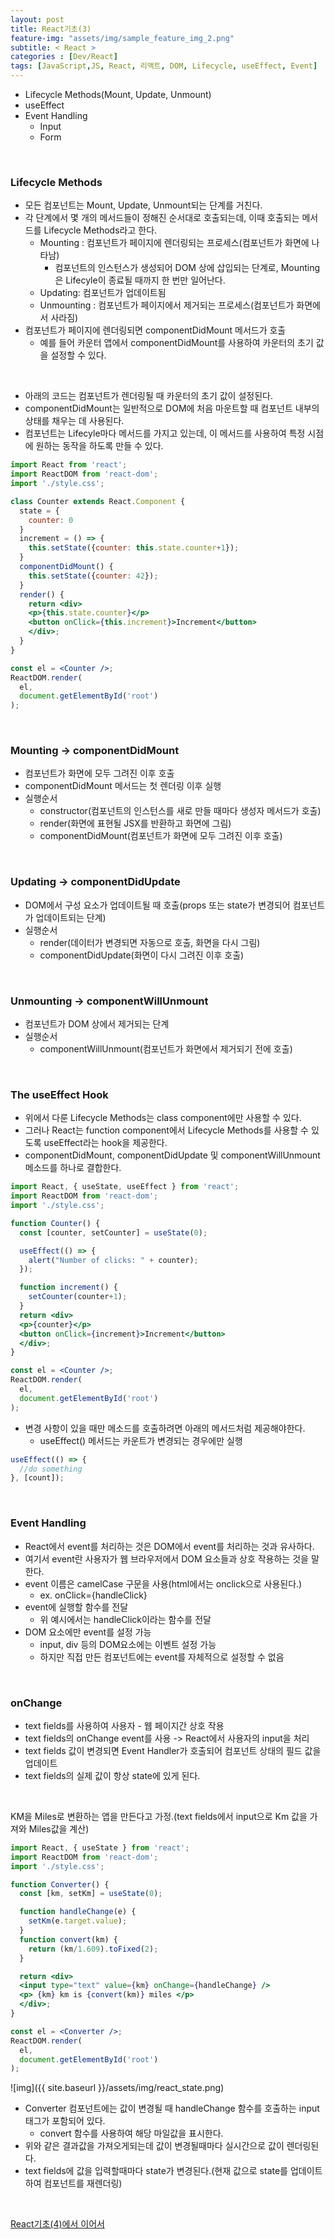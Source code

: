 ```yaml
---
layout: post
title: React기초(3)
feature-img: "assets/img/sample_feature_img_2.png"
subtitle: < React >
categories : [Dev/React]
tags: [JavaScript,JS, React, 리액트, DOM, Lifecycle, useEffect, Event]
---
```


- Lifecycle Methods(Mount, Update, Unmount)
- useEffect
- Event Handling
  - Input
  - Form



<br>


### Lifecycle Methods
- 모든 컴포넌트는 Mount, Update, Unmount되는 단계를 거친다.
- 각 단계에서 몇 개의 메서드들이 정해진 순서대로 호출되는데, 이때 호출되는 메서드를 Lifecycle Methods라고 한다.
  - Mounting : 컴포넌트가 페이지에 렌더링되는 프로세스(컴포넌트가 화면에 나타남)
    - 컴포넌트의 인스턴스가 생성되어 DOM 상에 삽입되는 단계로, Mounting은 Lifecyle이 종료될 때까지 한 번만 일어난다.
  - Updating: 컴포넌트가 업데이트됨
  - Unmounting : 컴포넌트가 페이지에서 제거되는 프로세스(컴포넌트가 화면에서 사라짐)
- 컴포넌트가 페이지에 렌더링되면 componentDidMount 메서드가 호출
  - 예를 들어 카운터 앱에서 componentDidMount를 사용하여 카운터의 초기 값을 설정할 수 있다.

<br>

- 아래의 코드는 컴포넌트가 렌더링될 때 카운터의 초기 값이 설정된다.
- componentDidMount는 일반적으로 DOM에 처음 마운트할 때 컴포넌트 내부의 상태를 채우는 데 사용된다.
- 컴포넌트는 Lifecyle마다 메서드를 가지고 있는데, 이 메서드를 사용하여 특정 시점에 원하는 동작을 하도록 만들 수 있다. 


```jsx
import React from 'react';
import ReactDOM from 'react-dom';
import './style.css';

class Counter extends React.Component {
  state = {
    counter: 0
  }
  increment = () => {
    this.setState({counter: this.state.counter+1});
  }
  componentDidMount() {
    this.setState({counter: 42});
  }
  render() {
    return <div>
    <p>{this.state.counter}</p>
    <button onClick={this.increment}>Increment</button>
    </div>;
  }
}

const el = <Counter />; 
ReactDOM.render(
  el, 
  document.getElementById('root')
);
```


<br>

### Mounting → componentDidMount
- 컴포넌트가 화면에 모두 그려진 이후 호출
- componentDidMount 메서드는 첫 렌더링 이후 실행
- 실행순서
  - constructor(컴포넌트의 인스턴스를 새로 만들 때마다 생성자 메서드가 호출)
  - render(화면에 표현될 JSX를 반환하고 화면에 그림)
  - componentDidMount(컴포넌트가 화면에 모두 그려진 이후 호출)


<br>


### Updating → componentDidUpdate
- DOM에서 구성 요소가 업데이트될 때 호출(props 또는 state가 변경되어 컴포넌트가 업데이트되는 단계)
- 실행순서
  - render(데이터가 변경되면 자동으로 호출, 화면을 다시 그림)
  - componentDidUpdate(화면이 다시 그려진 이후 호출)


<br>


### Unmounting → componentWillUnmount
- 컴포넌트가 DOM 상에서 제거되는 단계
- 실행순서
  - componentWillUnmount(컴포넌트가 화면에서 제거되기 전에 호출)


<br>

### The useEffect Hook
- 위에서 다룬 Lifecycle Methods는 class component에만 사용할 수 있다.
- 그러나 React는 function component에서 Lifecycle Methods를 사용할 수 있도록 useEffect라는 hook을 제공한다.
- componentDidMount, componentDidUpdate 및 componentWillUnmount 메소드를 하나로 결합한다.


```jsx
import React, { useState, useEffect } from 'react';
import ReactDOM from 'react-dom';
import './style.css';

function Counter() {
  const [counter, setCounter] = useState(0);

  useEffect(() => {
    alert("Number of clicks: " + counter);
  });

  function increment() {
    setCounter(counter+1);
  }
  return <div>
  <p>{counter}</p>
  <button onClick={increment}>Increment</button>
  </div>;
}

const el = <Counter />; 
ReactDOM.render(
  el, 
  document.getElementById('root')
);
```

- 변경 사항이 있을 때만 메소드를 호출하려면 아래의 메서드처럼 제공해야한다.
  - useEffect() 메서드는 카운트가 변경되는 경우에만 실행

```jsx
useEffect(() => {
  //do something
}, [count]);  
```

<br>

### Event Handling
- React에서 event를 처리하는 것은 DOM에서 event를 처리하는 것과 유사하다.
- 여기서 event란 사용자가 웹 브라우저에서 DOM 요소들과 상호 작용하는 것을 말한다.
- event 이름은 camelCase 구문을 사용(html에서는 onclick으로 사용된다.)
  - ex. onClick={handleClick}
- event에 실행할 함수를 전달
  - 위 예시에서는 handleClick이라는 함수를 전달
- DOM 요소에만 event를 설정 가능
  - input, div 등의 DOM요소에는 이벤트 설정 가능
  - 하지만 직접 만든 컴포넌트에는 event를 자체적으로 설정할 수 없음



<br>



### onChange
- text fields를 사용하여 사용자 - 웹 페이지간 상호 작용
- text fields의 onChange event를 사용 -> React에서 사용자의 input을 처리
- text fields 값이 변경되면 Event Handler가 호출되어 컴포넌트 상태의 필드 값을 업데이트
- text fields의 실제 값이 항상 state에 있게 된다.

<br>

KM을 Miles로 변환하는 앱을 만든다고 가정.(text fields에서 input으로 Km 값을 가져와 Miles값을 계산)


```jsx
import React, { useState } from 'react';
import ReactDOM from 'react-dom';
import './style.css';

function Converter() {
  const [km, setKm] = useState(0);

  function handleChange(e) {
    setKm(e.target.value);
  }
  function convert(km) {
    return (km/1.609).toFixed(2);
  }

  return <div>
  <input type="text" value={km} onChange={handleChange} />
  <p> {km} km is {convert(km)} miles </p>
  </div>;
}

const el = <Converter />; 
ReactDOM.render(
  el, 
  document.getElementById('root')
);
```


![img]({{ site.baseurl }}/assets/img/react_state.png)

- Converter 컴포넌트에는 값이 변경될 때 handleChange 함수를 호출하는 input 태그가 포함되어 있다.
  - convert 함수를 사용하여 해당 마일값을 표시한다.
- 위와 같은 결과값을 가져오게되는데 값이 변경될때마다 실시간으로 값이 렌더링된다.
- text fields에 값을 입력할때마다 state가 변경된다.(현재 값으로 state를 업데이트하여 컴포넌트를 재렌더링)


<br>





[React기초(4)에서 이어서](https://bokyeong-kim.github.io/dev/react/2021/04/06/react(4).html)